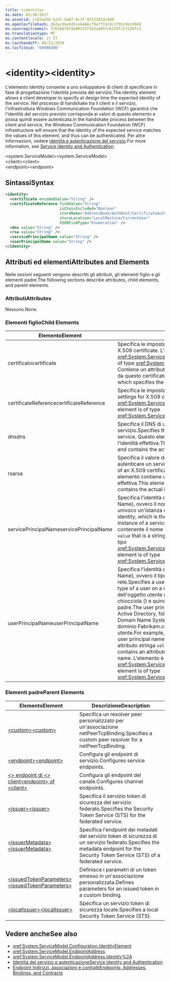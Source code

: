 ```yaml
---
title: <identity>
ms.date: 03/30/2017
ms.assetid: c1d2ae56-e231-4a07-9c3f-9f13381dc0d8
ms.openlocfilehash: 262ac9be6d5ce6466cf9aff33c0c2791c0e149dd
ms.sourcegitcommit: 37616676fde89153f563a485fc6159fc57326fc2
ms.translationtype: MT
ms.contentlocale: it-IT
ms.lasthandoff: 08/23/2019
ms.locfileid: "69988386"
---
```

# <a name="identity"></a><span data-ttu-id="0d164-101">\<identity></span><span class="sxs-lookup"><span data-stu-id="0d164-101">\<identity></span></span>
<span data-ttu-id="0d164-102">L'elemento identity consente a uno sviluppatore di client di specificare in fase di progettazione l'identità prevista del servizio.</span><span class="sxs-lookup"><span data-stu-id="0d164-102">The identity element allows a client developer to specify at design time the expected identity of the service.</span></span> <span data-ttu-id="0d164-103">Nel processo di handshake tra il client e il servizio, l'infrastruttura Windows Communication Foundation (WCF) garantirà che l'identità del servizio previsto corrisponda ai valori di questo elemento e possa quindi essere autenticata.</span><span class="sxs-lookup"><span data-stu-id="0d164-103">In the handshake process between the client and service, the Windows Communication Foundation (WCF) infrastructure will ensure that the identity of the expected service matches the values of this element, and thus can be authenticated.</span></span> <span data-ttu-id="0d164-104">Per altre informazioni, vedere [identità e autenticazione del servizio](../../../wcf/feature-details/service-identity-and-authentication.md).</span><span class="sxs-lookup"><span data-stu-id="0d164-104">For more information, see [Service Identity and Authentication](../../../wcf/feature-details/service-identity-and-authentication.md).</span></span>  
  
 <span data-ttu-id="0d164-105">\<system.ServiceModel></span><span class="sxs-lookup"><span data-stu-id="0d164-105">\<system.ServiceModel></span></span>  
<span data-ttu-id="0d164-106">\<client></span><span class="sxs-lookup"><span data-stu-id="0d164-106">\<client></span></span>  
<span data-ttu-id="0d164-107">\<endpoint></span><span class="sxs-lookup"><span data-stu-id="0d164-107">\<endpoint></span></span>  
  
## <a name="syntax"></a><span data-ttu-id="0d164-108">Sintassi</span><span class="sxs-lookup"><span data-stu-id="0d164-108">Syntax</span></span>  
  
```xml  
<identity>
  <certificate encodedValue="String" />
  <certificateReference findValue="String"
                        isChainIncluded="Boolean"
                        storeName="AddressBook/AuthRoot/CertificateAuthority/Disallowed/My/Root/TrustedPeople/TrustedPublisher"
                        storeLocation="LocalMachine/CurrentUser"
                        X509FindType="Enumeration" />
  <dns value="String" />
  <rsa value="String" />
  <servicePrincipalName value="String" />
  <userPrincipalName value="String" />
</identity>
```  
  
## <a name="attributes-and-elements"></a><span data-ttu-id="0d164-109">Attributi ed elementi</span><span class="sxs-lookup"><span data-stu-id="0d164-109">Attributes and Elements</span></span>  
 <span data-ttu-id="0d164-110">Nelle sezioni seguenti vengono descritti gli attributi, gli elementi figlio e gli elementi padre.</span><span class="sxs-lookup"><span data-stu-id="0d164-110">The following sections describe attributes, child elements, and parent elements.</span></span>  
  
### <a name="attributes"></a><span data-ttu-id="0d164-111">Attributi</span><span class="sxs-lookup"><span data-stu-id="0d164-111">Attributes</span></span>  
 <span data-ttu-id="0d164-112">Nessuno.</span><span class="sxs-lookup"><span data-stu-id="0d164-112">None.</span></span>  
  
### <a name="child-elements"></a><span data-ttu-id="0d164-113">Elementi figlio</span><span class="sxs-lookup"><span data-stu-id="0d164-113">Child Elements</span></span>  
  
|<span data-ttu-id="0d164-114">Elemento</span><span class="sxs-lookup"><span data-stu-id="0d164-114">Element</span></span>|<span data-ttu-id="0d164-115">Descrizione</span><span class="sxs-lookup"><span data-stu-id="0d164-115">Description</span></span>|  
|-------------|-----------------|  
|<span data-ttu-id="0d164-116">certificato</span><span class="sxs-lookup"><span data-stu-id="0d164-116">certificate</span></span>|<span data-ttu-id="0d164-117">Specifica le impostazioni di un certificato X.509.</span><span class="sxs-lookup"><span data-stu-id="0d164-117">Specifies settings of an X.509 certificate.</span></span> <span data-ttu-id="0d164-118">L'elemento è di tipo <xref:System.ServiceModel.Configuration.CertificateElement>.</span><span class="sxs-lookup"><span data-stu-id="0d164-118">This element is of type <xref:System.ServiceModel.Configuration.CertificateElement>.</span></span> <span data-ttu-id="0d164-119">Contiene un attributo stringa `encodedValue` che specifica il valore codificato da questo certificato.</span><span class="sxs-lookup"><span data-stu-id="0d164-119">It contains an attribute `encodedValue` that is a string, which specifies the value encoded by this certificate.</span></span>|  
|<span data-ttu-id="0d164-120">certificateReference</span><span class="sxs-lookup"><span data-stu-id="0d164-120">certificateReference</span></span>|<span data-ttu-id="0d164-121">Specifica le impostazioni per la convalida del certificato X.509.</span><span class="sxs-lookup"><span data-stu-id="0d164-121">Specifies settings for X.509 certificate validation.</span></span> <span data-ttu-id="0d164-122">L'elemento è di tipo <xref:System.ServiceModel.Configuration.CertificateReferenceElement>.</span><span class="sxs-lookup"><span data-stu-id="0d164-122">This element is of type <xref:System.ServiceModel.Configuration.CertificateReferenceElement>.</span></span>|  
|<span data-ttu-id="0d164-123">dns</span><span class="sxs-lookup"><span data-stu-id="0d164-123">dns</span></span>|<span data-ttu-id="0d164-124">Specifica il DNS di un certificato X.509 usato per autenticare un servizio.</span><span class="sxs-lookup"><span data-stu-id="0d164-124">Specifies the DNS of an X.509 certificate used to authenticate a service.</span></span> <span data-ttu-id="0d164-125">Questo elemento contiene un attributo stringa `value` contenente l'identità effettiva.</span><span class="sxs-lookup"><span data-stu-id="0d164-125">This element contains an attribute `value` that is a string, and contains the actual identity.</span></span>|  
|<span data-ttu-id="0d164-126">rsa</span><span class="sxs-lookup"><span data-stu-id="0d164-126">rsa</span></span>|<span data-ttu-id="0d164-127">Specifica il valore del campo RSA di un certificato X.509 usato per autenticare un servizio presso un client.</span><span class="sxs-lookup"><span data-stu-id="0d164-127">Specifies the value of the RSA field of an X.509 certificate used to authenticate a service to a client.</span></span> <span data-ttu-id="0d164-128">Questo elemento contiene un attributo stringa `value` contenente l'identità effettiva.</span><span class="sxs-lookup"><span data-stu-id="0d164-128">This element contains an attribute `value` that is a string, and contains the actual identity</span></span>|  
|<span data-ttu-id="0d164-129">servicePrincipalName</span><span class="sxs-lookup"><span data-stu-id="0d164-129">servicePrincipalName</span></span>|<span data-ttu-id="0d164-130">Specifica l'identità di un nome principale di servizio (SPN, Server Principal Name), ovvero il nome principale usato da un client per identificare in modo univoco un'istanza di un servizio.</span><span class="sxs-lookup"><span data-stu-id="0d164-130">Specifies a server principal name (SPN) identity, which is the principal name used by a client to uniquely identify an instance of a service.</span></span> <span data-ttu-id="0d164-131">Questo elemento contiene un attributo stringa `value` contenente il nome principale effettivo.</span><span class="sxs-lookup"><span data-stu-id="0d164-131">This element contains an attribute `value` that is a string, and contains the actual principal name.</span></span> <span data-ttu-id="0d164-132">L'elemento è di tipo <xref:System.ServiceModel.Configuration.ServicePrincipalNameElement>.</span><span class="sxs-lookup"><span data-stu-id="0d164-132">This element is of type <xref:System.ServiceModel.Configuration.ServicePrincipalNameElement>.</span></span>|  
|<span data-ttu-id="0d164-133">userPrincipalName</span><span class="sxs-lookup"><span data-stu-id="0d164-133">userPrincipalName</span></span>|<span data-ttu-id="0d164-134">Specifica l'identità di un nome principale dell'utente (UPN, User Principal Name), ovvero il tipo di nome che un utente usa per accedere a una rete.</span><span class="sxs-lookup"><span data-stu-id="0d164-134">Specifies a user principal name (UPN) identity, which is the logon name type of a user on a network.</span></span> <span data-ttu-id="0d164-135">Il nome dell'entità utente è costituito dal nome dell'oggetto utente utilizzato in Active Directory, seguito dal simbolo\@di chiocciola () e quindi, in genere, dal dominio Domain Name System padre.</span><span class="sxs-lookup"><span data-stu-id="0d164-135">The user principal name consists of the user object name used in Active Directory, followed by the at symbol (\@) and then, typically, the Domain Name System parent domain.</span></span> <span data-ttu-id="0d164-136">Ad esempio, Jeff nell'albero di dominio Fabrikam.com potrebbe avere il nome [jeff@fabrikam.com](mailto:jeffsmith@fabrikam.com)dell'entità utente.</span><span class="sxs-lookup"><span data-stu-id="0d164-136">For example, Jeff in the Fabrikam.com domain tree might have the user principal name [jeff@fabrikam.com](mailto:jeffsmith@fabrikam.com).</span></span>  <span data-ttu-id="0d164-137">Questo elemento contiene un attributo stringa `value` contenente il nome principale effettivo.</span><span class="sxs-lookup"><span data-stu-id="0d164-137">This element contains an attribute `value` that is a string, and contains the actual principal name.</span></span> <span data-ttu-id="0d164-138">L'elemento è di tipo <xref:System.ServiceModel.Configuration.UserPrincipalNameElement>.</span><span class="sxs-lookup"><span data-stu-id="0d164-138">This element is of type <xref:System.ServiceModel.Configuration.UserPrincipalNameElement>.</span></span>|  
  
### <a name="parent-elements"></a><span data-ttu-id="0d164-139">Elementi padre</span><span class="sxs-lookup"><span data-stu-id="0d164-139">Parent Elements</span></span>  
  
|<span data-ttu-id="0d164-140">Elemento</span><span class="sxs-lookup"><span data-stu-id="0d164-140">Element</span></span>|<span data-ttu-id="0d164-141">Descrizione</span><span class="sxs-lookup"><span data-stu-id="0d164-141">Description</span></span>|  
|-------------|-----------------|  
|[<span data-ttu-id="0d164-142">\<custom></span><span class="sxs-lookup"><span data-stu-id="0d164-142">\<custom></span></span>](custom.md)|<span data-ttu-id="0d164-143">Specifica un resolver peer personalizzato per un'associazione netPeerTcpBinding.</span><span class="sxs-lookup"><span data-stu-id="0d164-143">Specifies a custom peer resolver for a netPeerTcpBinding.</span></span>|  
|[<span data-ttu-id="0d164-144">\<endpoint></span><span class="sxs-lookup"><span data-stu-id="0d164-144">\<endpoint></span></span>](endpoint-element.md)|<span data-ttu-id="0d164-145">Configura gli endpoint di servizio.</span><span class="sxs-lookup"><span data-stu-id="0d164-145">Configures service endpoints.</span></span>|  
|[<span data-ttu-id="0d164-146">\<> endpoint di \<> client</span><span class="sxs-lookup"><span data-stu-id="0d164-146">\<endpoint> of \<client></span></span>](endpoint-of-client.md)|<span data-ttu-id="0d164-147">Configura gli endpoint del canale.</span><span class="sxs-lookup"><span data-stu-id="0d164-147">Configures channel endpoints.</span></span>|  
|[<span data-ttu-id="0d164-148">\<issuer></span><span class="sxs-lookup"><span data-stu-id="0d164-148">\<issuer></span></span>](issuer.md)|<span data-ttu-id="0d164-149">Specifica il servizio token di sicurezza del servizio federato.</span><span class="sxs-lookup"><span data-stu-id="0d164-149">Specifies the Security Token Service (STS) for the federated service.</span></span>|  
|[<span data-ttu-id="0d164-150">\<issuerMetadata></span><span class="sxs-lookup"><span data-stu-id="0d164-150">\<issuerMetadata></span></span>](issuermetadata.md)|<span data-ttu-id="0d164-151">Specifica l'endpoint dei metadati del servizio token di sicurezza di un servizio federato.</span><span class="sxs-lookup"><span data-stu-id="0d164-151">Specifies the metadata endpoint for the Security Token Service (STS) of a federated service.</span></span>|  
|[<span data-ttu-id="0d164-152">\<issuedTokenParameters></span><span class="sxs-lookup"><span data-stu-id="0d164-152">\<issuedTokenParameters></span></span>](issuedtokenparameters.md)|<span data-ttu-id="0d164-153">Definisce i parametri di un token emesso in un'associazione personalizzata.</span><span class="sxs-lookup"><span data-stu-id="0d164-153">Defines parameters for an issued token in a custom binding.</span></span>|  
|[<span data-ttu-id="0d164-154">\<localIssuer></span><span class="sxs-lookup"><span data-stu-id="0d164-154">\<localIssuer></span></span>](localissuer.md)|<span data-ttu-id="0d164-155">Specifica un servizio token di sicurezza locale.</span><span class="sxs-lookup"><span data-stu-id="0d164-155">Specifies a local Security Token Service (STS).</span></span>|  
  
## <a name="see-also"></a><span data-ttu-id="0d164-156">Vedere anche</span><span class="sxs-lookup"><span data-stu-id="0d164-156">See also</span></span>

- <xref:System.ServiceModel.Configuration.IdentityElement>
- <xref:System.ServiceModel.EndpointAddress>
- <xref:System.ServiceModel.EndpointAddress.Identity%2A>
- [<span data-ttu-id="0d164-157">Identità del servizio e autenticazione</span><span class="sxs-lookup"><span data-stu-id="0d164-157">Service Identity and Authentication</span></span>](../../../wcf/feature-details/service-identity-and-authentication.md)
- [<span data-ttu-id="0d164-158">Endpoint Indirizzi, associazioni e contratti</span><span class="sxs-lookup"><span data-stu-id="0d164-158">Endpoints: Addresses, Bindings, and Contracts</span></span>](../../../wcf/feature-details/endpoints-addresses-bindings-and-contracts.md)
